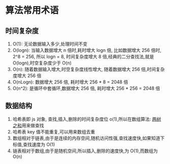 # 算法常用术语
## 时间复杂度
1. O(1): 无论数据输入多少,处理时间不变
2. O(logn): 当输入数据增大 n 倍时,耗时增大 logn 倍, 比如数据增大 256 倍时, 2^8 = 256, 所以 logn = 8, 时间复杂度增大 8 倍,经典的二分查找法,就是 O(logn),时空复杂度少于 O(n)
3. O(n): 随着数据输入增大,时空复杂度线性增大, 随着数据增大 256 倍,时间复杂度增大 256 倍 
4. O(nLogn): 数据增大 256 倍, 耗时增大 256 * 8 =  2048 倍
5. O(n^2): 是循环中套循环,数据增大 256 倍, 耗时增大 256 * 256 =  2048 倍

## 数据结构
1. 哈希表即 js 对象, 查找,插入,删除的时间复杂度位 o(1),所以在数组算法: [两树之和](https://www.tomz.club/blog/md/Pragram/algorithm/2020-04/190401.md)用来做查找
2. 哈希表 key 值不能重复,可以用来数组去重
3. 数组相对于链表,由于是连续的内存空间,随机访问性强,查找速度快,如果知道下标值,查找速度为 O(1)
4. 链表相对于数组,由于是随机空间,所以插入,删除的速度快,为 O(1),而数组为 O(n)